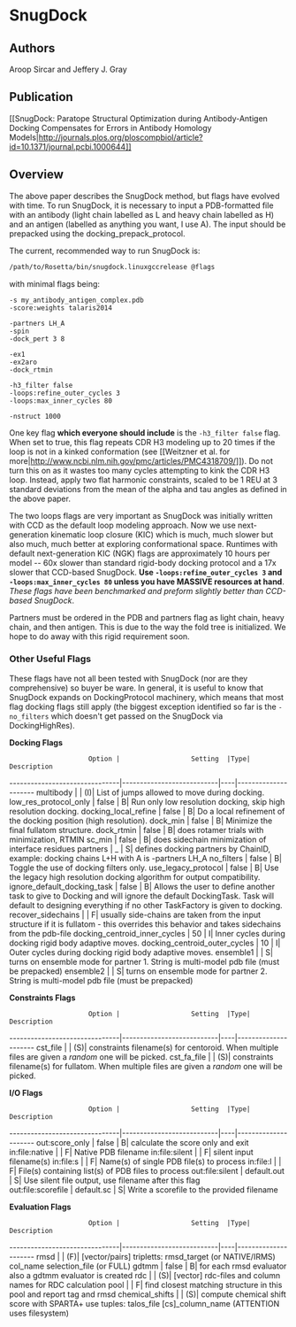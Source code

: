 # SnugDock

## Authors
Aroop Sircar and Jeffery J. Gray

## Publication
[[SnugDock: Paratope Structural Optimization during Antibody-Antigen Docking Compensates for Errors in Antibody Homology Models|http://journals.plos.org/ploscompbiol/article?id=10.1371/journal.pcbi.1000644]]

## Overview

The above paper describes the SnugDock method, but flags have evolved with time. To run SnugDock, it is necessary to input a PDB-formatted file with an antibody (light chain labelled as L and heavy chain labelled as H) and an antigen (labelled as anything you want, I use A). The input should be prepacked using the docking_prepack_protocol.

The current, recommended way to run SnugDock is:

```bash
/path/to/Rosetta/bin/snugdock.linuxgccrelease @flags
```

with minimal flags being:
```
-s my_antibody_antigen_complex.pdb 
-score:weights talaris2014 

-partners LH_A 
-spin 
-dock_pert 3 8 

-ex1 
-ex2aro
-dock_rtmin 

-h3_filter false 
-loops:refine_outer_cycles 3 
-loops:max_inner_cycles 80 

-nstruct 1000
```

One key flag **which everyone should include** is the `-h3_filter false` flag. When set to true, this flag repeats CDR H3 modeling up to 20 times if the loop is not in a kinked conformation (see [[Weitzner et al. for more|http://www.ncbi.nlm.nih.gov/pmc/articles/PMC4318709/]]). Do not turn this on as it wastes too many cycles attempting to kink the CDR H3 loop. Instead, apply two flat harmonic constraints, scaled to be 1 REU at 3 standard deviations from the mean of the alpha and tau angles as defined in the above paper.

The two loops flags are very important as SnugDock was initially written with CCD as the default loop modeling approach. Now we use next-generation kinematic loop closure (KIC) which is much, much slower but also much, much better at exploring conformational space. Runtimes with default next-generation KIC (NGK) flags are approximately 10 hours per model -- 60x slower than standard rigid-body docking protocol and a 17x slower that CCD-based SnugDock. **Use `-loops:refine_outer_cycles 3` and `-loops:max_inner_cycles 80` unless you have MASSIVE resources at hand**. _These flags have been benchmarked and preform slightly better than CCD-based SnugDock_.

Partners must be ordered in the PDB and partners flag as light chain, heavy chain, and then antigen. This is due to the way the fold tree is initialized. We hope to do away with this rigid requirement soon.

### Other Useful Flags

These flags have not all been tested with SnugDock (nor are they comprehensive) so buyer be ware. In general, it is useful to know that SnugDock expands on DockingProtocol machinery, which means that most flag docking flags still apply (the biggest exception identified so far is the `-no_filters` which doesn't get passed on the SnugDock via DockingHighRes).

**Docking Flags**

                        Option |                  Setting  |Type|  Description
-------------------------------|---------------------------|----|---------------------
                     multibody |                           | (I)| List of jumps allowed to move during docking.
         low_res_protocol_only |                     false |   B| Run only low resolution docking, skip high resolution docking.
          docking_local_refine |                     false |   B| Do a local refinement of the docking position (high resolution).
                      dock_min |                     false |   B| Minimize the final fullatom structure.
                    dock_rtmin |                     false |   B| does rotamer trials with minimization, RTMIN
                        sc_min |                     false |   B| does sidechain minimization of interface residues
                      partners |                         _ |   S| defines docking partners by ChainID, example: docking chains L+H with A is -partners LH_A
                    no_filters |                     false |   B| Toggle the use of docking filters only.
           use_legacy_protocol |                     false |   B| Use the legacy high resolution docking algorithm for output compatibility.
   ignore_default_docking_task |                     false |   B| Allows the user to define another task to give to Docking and will ignore the default DockingTask. Task will default to designing everything if no other TaskFactory is given to docking.
            recover_sidechains |                           |   F| usually side-chains are taken from the input structure if it is fullatom - this overrides this behavior and takes sidechains from the pdb-file
 docking_centroid_inner_cycles |                        50 |   I| Inner cycles during docking rigid body adaptive moves.
 docking_centroid_outer_cycles |                        10 |   I| Outer cycles during docking rigid body adaptive moves.
                     ensemble1 |                           |   S| turns on ensemble mode for partner 1.  String is multi-model pdb file (must be prepacked)
                     ensemble2 |                           |   S| turns on ensemble mode for partner 2.  String is multi-model pdb file (must be prepacked)

**Constraints Flags**

                        Option |                  Setting  |Type|  Description
-------------------------------|---------------------------|----|---------------------
                      cst_file |                           | (S)| constraints filename(s) for centoroid. When multiple files are given a *random* one will be picked.
                   cst_fa_file |                           | (S)| constraints filename(s) for fullatom. When multiple files are given a *random* one will be picked.

**I/O Flags**

                        Option |                  Setting  |Type|  Description
-------------------------------|---------------------------|----|---------------------
                out:score_only |                     false |   B| calculate the score only and exit
                in:file:native |                           |   F| Native PDB filename
                in:file:silent |                           |   F| silent input filename(s)
                     in:file:s |                           |   F| Name(s) of single PDB file(s) to process
                     in:file:l |                           |   F| File(s) containing list(s) of PDB files to process
               out:file:silent |               default.out |   S| Use silent file output, use filename after this flag     
            out:file:scorefile |                default.sc |   S| Write a scorefile to the provided filename

**Evaluation Flags**

                        Option |                  Setting  |Type|  Description
-------------------------------|---------------------------|----|---------------------
                          rmsd |                           | (F)| [vector/pairs] tripletts: rmsd_target (or NATIVE/IRMS) col_name selection_file (or FULL)
                         gdtmm |                     false |   B| for each rmsd evaluator also a gdtmm evaluator is created
                           rdc |                           | (S)| [vector] rdc-files and column names for RDC calculation
                          pool |                           |   F| find closest matching structure in this pool and report tag and rmsd
               chemical_shifts |                           | (S)| compute chemical shift score with SPARTA+ use tuples: talos_file [cs]_column_name (ATTENTION uses  filesystem)

